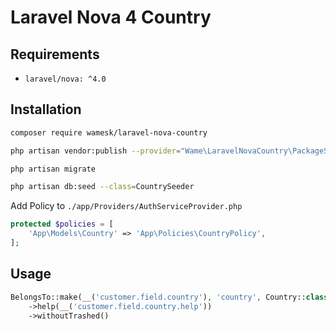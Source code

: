 # Laravel Nova 4 Country



## Requirements

- `laravel/nova: ^4.0`


## Installation

```bash
composer require wamesk/laravel-nova-country
```

```bash
php artisan vendor:publish --provider="Wame\LaravelNovaCountry\PackageServiceProvider"
```

```bash
php artisan migrate
```

```bash
php artisan db:seed --class=CountrySeeder
```

Add Policy to `./app/Providers/AuthServiceProvider.php`
```php
protected $policies = [
    'App\Models\Country' => 'App\Policies\CountryPolicy',
];
```

## Usage

```php
BelongsTo::make(__('customer.field.country'), 'country', Country::class)
    ->help(__('customer.field.country.help'))
    ->withoutTrashed()
```
